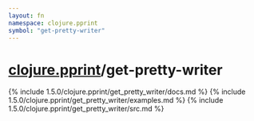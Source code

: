 ```yaml
---
layout: fn
namespace: clojure.pprint
symbol: "get-pretty-writer"
---
```


# [clojure.pprint](../)/get-pretty-writer

{% include 1.5.0/clojure.pprint/get_pretty_writer/docs.md %}
{% include 1.5.0/clojure.pprint/get_pretty_writer/examples.md %}
{% include 1.5.0/clojure.pprint/get_pretty_writer/src.md %}


